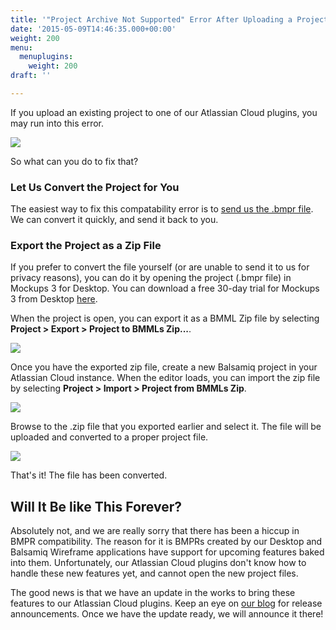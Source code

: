 ```yaml
---
title: '"Project Archive Not Supported" Error After Uploading a Project to Atlassian Cloud'
date: '2015-05-09T14:46:35.000+00:00'
weight: 200
menu:
  menuplugins:
    weight: 200
draft: ''

---
```


If you upload an existing project to one of our Atlassian Cloud plugins, you may run into this error.

![](https://media.balsamiq.com/img/support/docs/atlassian/bmpr2_not_supported.png)

So what can you do to fix that?

### Let Us Convert the Project for You

The easiest way to fix this compatability error is to [send us the .bmpr file](mailto:support@balsamiq.com). We can convert it quickly, and send it back to you.

### Export the Project as a Zip File

If you prefer to convert the file yourself (or are unable to send it to us for privacy reasons), you can do it by opening the project (.bmpr file) in Mockups 3 for Desktop. You can download a free 30-day trial for Mockups 3 from Desktop [here](https://balsamiq.com/download).

When the project is open, you can export it as a BMML Zip file by selecting **Project > Export > Project to BMMLs Zip...**.

![](https://media.balsamiq.com/img/support/docs/atlassian/export_to_zip.png)

Once you have the exported zip file, create a new Balsamiq project in your Atlassian Cloud instance. When the editor loads, you can import the zip file by selecting **Project > Import > Project from BMMLs Zip**.

![](https://media.balsamiq.com/img/support/docs/atlassian/import_from_zip.png)

Browse to the .zip file that you exported earlier and select it. The file will be uploaded and converted to a proper project file.

![](https://media.balsamiq.com/img/support/docs/atlassian/import_successful.png)

That's it! The file has been converted.

## Will It Be like This Forever?

Absolutely not, and we are really sorry that there has been a hiccup in BMPR compatibility. The reason for it is BMPRs created by our Desktop and Balsamiq Wireframe applications have support for upcoming features baked into them. Unfortunately, our Atlassian Cloud plugins don't know how to handle these new features yet, and cannot open the new project files.

The good news is that we have an update in the works to bring these features to our Atlassian Cloud plugins. Keep an eye on [our blog](http://blog.balsamiq.com/) for release announcements. Once we have the update ready, we will announce it there!
